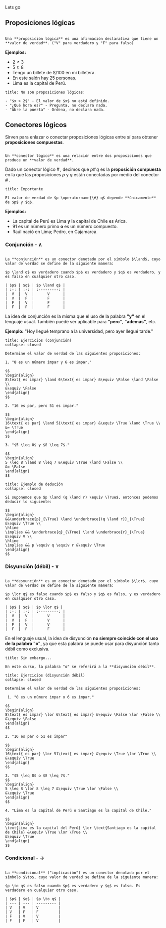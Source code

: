 Lets go

## Proposiciones lógicas

```ad-definition

Una **proposición lógica** es una afirmación declarativa que tiene un **valor de verdad**. ("V" para verdadero y "F" para falso)

```

**Ejemplos:**

- $2 \geq 3$
- $5 \geq 8$
- Tengo un billete de S/100 en mi billetera.
- En este salón hay 25 personas.
- Lima es la capital de Perú.

```ad-failure
title: No son proposiciones lógicas:

- "$x > 2$" - El valor de $x$ no está definido.
- "¿Qué hora es?" - Pregunta, no declara nada.
- "Abre la puerta" - Ordena, no declara nada.

```

## Conectores lógicos

Sirven para enlazar o conectar proposiciones lógicas entre sí para obtener **proposiciones compuestas**.

```ad-definition

Un **conector lógico** es una relación entre dos proposiciones que produce un **valor de verdad**.

```

Dado un conector lógico $\operatorname{\#}$, decimos que $p\operatorname{\#}q$ es la **proposición compuesta** en la que las proposiciones $p$ y $q$ están conectadas por medio del conector $\operatorname{\#}$.

```ad-important
title: Importante

El valor de verdad de $p \operatorname{\#} q$ depende **únicamente** de $p$ y $q$.

```

**Ejemplos:**

- La capital de Perú es Lima **y** la capital de Chile es Arica.
- 91 es un número primo **o** es un número compuesto.
- Raúl nació en Lima; Pedro, en Cajamarca.

### Conjunción - $\land$

```ad-definition

La **conjunción** es un conector denotado por el símbolo $\land$, cuyo valor de verdad se define de la siguiente manera:

$p \land q$ es verdadero cuando $p$ es verdadero y $q$ es verdadero, y es falso en cualquier otro caso.

| $p$ | $q$ | $p \land q$ |
| :-: | :-: | :---------: |
|  V  |  V  |      V      |
|  V  |  F  |      F      |
|  F  |  V  |      F      |
|  F  |  F  |      F      |

```

La idea de conjunción es la misma que el uso de la palabra **"y"** en el lenguaje usual. También puede ser aplicable para **"pero"**, **"además"**, etc.

**Ejemplo:** "Hoy llegué temprano a la universidad, pero ayer llegué tarde."

```ad-exercise
title: Ejercicios (conjunción)
collapse: closed

Determine el valor de verdad de las siguientes proposiciones:

1. "8 es un número impar y 6 es impar."

$$
\begin{align}
8\text{ es impar} \land 6\text{ es impar} &\equiv \False \land \False \\
&\equiv \False
\end{align}
$$

2. "16 es par, pero 51 es impar."

$$
\begin{align}
16\text{ es par} \land 51\text{ es impar} &\equiv \True \land \True \\
&= \True
\end{align}
$$

3. "$5 \leq 8$ y $8 \leq 7$."

$$
\begin{align}
5 \leq 8 \land 8 \leq 7 &\equiv \True \land \False \\
&= \False
\end{align}
$$

```

```ad-example
title: Ejemplo de dedución
collapse: closed

Si suponemos que $p \land (q \land r) \equiv \True$, entonces podemos deducir lo siguiente:

$$
\begin{align}
&&\underbrace{p}_{\True} \land \underbrace{(q \land r)}_{\True} &\equiv \True \\
\hline
\implies && \underbrace{q}_{\True} \land \underbrace{r}_{\True} &\equiv V \\
\hline
\implies && p \equiv q \equiv r &\equiv \True
\end{align}
$$

```

### Disyunción (débil) - $\lor$

```ad-definition

La **desyunción** es un conector denotado por el símbolo $\lor$, cuyo valor de verdad se define de la siguiente manera:

$p \lor q$ es falso cuando $p$ es falso y $q$ es falso, y es verdadero en cualquier otro caso.

| $p$ | $q$ | $p \lor q$ |
| :-: | :-: | :---------: |
|  V  |  V  |      V      |
|  V  |  F  |      V      |
|  F  |  V  |      V      |
|  F  |  F  |      F      |

```

En el lenguaje usual, la idea de disyunción **no siempre coincide con el uso de la palabra "o"**, ya que esta palabra se puede usar para disyunción tanto débil como exclusiva.

```ad-important
title: Sin embargo...

En este curso, la palabra "o" se referirá a la **disyunción débil**.

```

```ad-exercise
title: Ejercicios (disyunción débil)
collapse: closed

Determine el valor de verdad de las siguientes proposiciones:

 1. "8 es un número impar o 6 es impar."

$$
\begin{align}
8\text{ es impar} \lor 6\text{ es impar} &\equiv \False \lor \False \\
&\equiv \False
\end{align}
$$

2. "16 es par o 51 es impar"

$$
\begin{align}
16\text{ es par} \lor 51\text{ es impar} &\equiv \True \lor \True \\
&\equiv \True
\end{align}
$$

3. "$5 \leq 8$ o $8 \leq 7$."
$$
\begin{align}
5 \leq 8 \lor 8 \leq 7 &\equiv \True \lor \False \\
&\equiv \True
\end{align}
$$

4. "Lima es la capital de Perú o Santiago es la capital de Chile."

$$
\begin{align}
\text{Lima es la capital del Perú} \lor \text{Santiago es la capital de Chile} &\equiv \True \lor \True \\
&\equiv \True
\end{align}
$$

```

### Condicional - $\to$

```ad-definition

La **condicional** ("implicación") es un conector denotado por el símbolo $\to$, cuyo valor de verdad se define de la siguiente manera:

$p \to q$ es falso cuando $p$ es verdadero y $q$ es falso. Es verdadero en cualquier otro caso.

| $p$ | $q$ | $p \to q$ |
| --- | --- | --------- |
| V   | V   | V         |
| V   | F   | F         |
| F   | V   | V         |
| F   | F   | V         |

```

